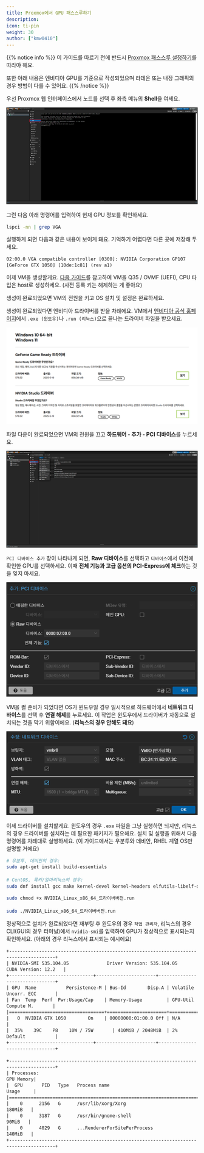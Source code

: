 ```yaml
---
title: Proxmox에서 GPU 패스스루하기
description: 
icon: ti-pin
weight: 30
author: ["kmw0410"]
---
```


{{% notice info %}}
이 가이드를 따르기 전에 반드시 [Proxmox 패스스루 설정하기]()를 따라야 해요.

또한 아래 내용은 엔비디아 GPU를 기준으로 작성되었으며 라데온 또는 내장 그래픽의 경우 방법이 다를 수 있어요.
{{% /notice %}}

우선 Proxmox 웹 인터페이스에서 노드를 선택 후 좌측 메뉴의 **Shell**을 여세요.

![](./1.png)

그런 다음 아래 명령어를 입력하여 현재 GPU 정보를 확인하세요.

```bash
lspci -nn | grep VGA
```

실행하게 되면 다음과 같은 내용이 보이게 돼요. 기억하기 어렵다면 다른 곳에 저장해 두세요.

```plaintext
02:00.0 VGA compatible controller [0300]: NVIDIA Corporation GP107 [GeForce GTX 1050] [10de:1c81] (rev a1)
```

이제 VM을 생성할게요. [다음 가이드](https://docs.krfoss.org/proxmox/proxmox%EC%97%90%EC%84%9C-vm-%EC%83%9D%EC%84%B1%ED%95%98%EA%B8%B0/)를 참고하여 VM을 Q35 / OVMF (UEFI), CPU 타입은 host로 생성하세요. (사전 등록 키는 해제하는 게 좋아요)

생성이 완료되었으면 VM의 전원을 키고 OS 설치 및 설정은 완료하세요.

생성이 완료되었다면 엔비디아 드라이버를 받을 차례에요. VM에서 [엔비디아 공식 홈페이지](https://www.nvidia.com/ko-kr/drivers/)에서 `.exe (윈도우)`나 `.run (리눅스)`으로 끝나는 드라이버 파일을 받으세요.

![](./2.png)

파일 다운이 완료되었으면 VM의 전원을 끄고 **하드웨어 - 추가 - PCI 디바이스**를 누르세요.

![](./3.png)

`PCI 디바이스 추가` 창이 나타나게 되면, **Raw 디바이스**를 선택하고 `디바이스`에서 이전에 확인한 GPU를 선택하세요. 이때 **전체 기능과 고급 옵션의 PCI-Express에 체크**하는 것을 잊지 마세요.

![](./4.png)

VM을 켤 준비가 되었다면 OS가 윈도우일 경우 일시적으로 하드웨어에서 **네트워크 디바이스**를 선택 후 **연결 해제**를 누르세요. 이 작업은 윈도우에서 드라이버가 자동으로 설치되는 것을 막기 위함이에요. (**리눅스의 경우 안해도 돼요**)

![](./5.png)

이제 드라이버를 설치할게요. 윈도우의 경우 `.exe` 파일을 그냥 실행하면 되지만, 리눅스의 경우 드라이버를 설치하는 데 필요한 패키지가 필요해요. 설치 및 실행을 위해서 다음 명령어를 차례대로 실행하세요. (이 가이드에서는 우분투와 데비안, RHEL 계열 OS만 설명할 거에요)

```bash
# 우분투, 데비안의 경우:
sudo apt-get install build-essentials

# CentOS, 록키/알마리눅스의 경우:
sudo dnf install gcc make kernel-devel kernel-headers elfutils-libelf-devel
```

```bash
sudo chmod +x NVIDIA_Linux_x86_64_드라이버버전.run

sudo ./NVIDIA_Linux_x86_64_드라이버버전.run
```

정상적으로 설치가 완료되었다면 재부팅 후 윈도우의 경우 `작업 관리자`, 리눅스의 경우 CLI(GUI의 경우 터미널)에서 `nvidia-smi`를 입력하여 GPU가 정상적으로 표시되는지 확인하세요. (아래의 경우 리눅스에서 표시되는 예시에요)

```plaintext
+---------------------------------------------------------------------------------------+
| NVIDIA-SMI 535.104.05              Driver Version: 535.104.05    CUDA Version: 12.2   |
+-------------------------------+----------------------+--------------------------------+
| GPU  Name           Persistence-M | Bus-Id        Disp.A | Volatile Uncorr. ECC       |
| Fan  Temp  Perf  Pwr:Usage/Cap    | Memory-Usage         | GPU-Util  Compute M.       |
|===================================+======================+============================|
|   0  NVIDIA GTX 1050        On    | 00000000:01:00.0 Off | N/A                        |
|  35%    39C    P8    10W / 75W       | 410MiB / 2048MiB  | 2%       Default           |
+-------------------------------+----------------------+--------------------------------+

+---------------------------------------------------------------------------------------+
| Processes:                                                                  GPU Memory|
|  GPU       PID   Type   Process name                                        Usage     |
|=======================================================================================|
|    0      2156   G      /usr/lib/xorg/Xorg                                   180MiB   |
|    0      3187   G      /usr/bin/gnome-shell                                  90MiB   |
|    0      4029   G      ...RendererForSitePerProcess                         140MiB   |
+---------------------------------------------------------------------------------------+

```
